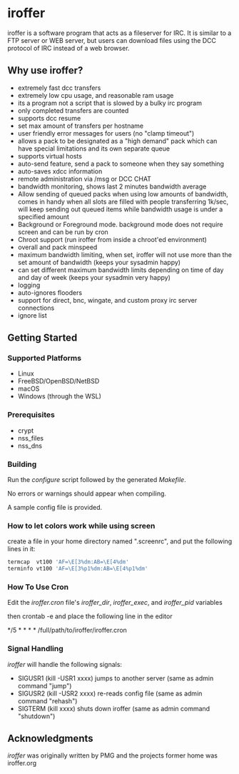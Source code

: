# iroffer

iroffer is a software program that acts as a fileserver for IRC. It is similar to a FTP server or WEB server, but users can download files using the DCC protocol of IRC instead of a web browser.

## Why use iroffer?

- extremely fast dcc transfers
- extremely low cpu usage, and reasonable ram usage
- its a program not a script that is slowed by a bulky irc program
- only completed transfers are counted
- supports dcc resume
- set max amount of transfers per hostname
- user friendly error messages for users (no "clamp timeout")
- allows a pack to be designated as a "high demand" pack which can have special limitations and its own separate queue
- supports virtual hosts
- auto-send feature, send a pack to someone when they say something
- auto-saves xdcc information
- remote administration via /msg or DCC CHAT
- bandwidth monitoring, shows last 2 minutes bandwidth average
- Allow sending of queued packs when using low amounts of bandwidth, comes in handy when all slots are filled with people transferring 1k/sec, will keep sending out queued items while bandwidth usage is under a specified amount
- Background or Foreground mode. background mode does not require screen and can be run by cron
- Chroot support (run iroffer from inside a chroot'ed environment)
- overall and pack minspeed
- maximum bandwidth limiting, when set, iroffer will not use more than the set amount of bandwidth (keeps your sysadmin happy)
- can set different maximum bandwidth limits depending on time of day and day of week (keeps your sysadmin very happy)
- logging
- auto-ignores flooders
- support for direct, bnc, wingate, and custom proxy irc server connections
- ignore list

## Getting Started

### Supported Platforms

- Linux
- FreeBSD/OpenBSD/NetBSD
- macOS
- Windows (through the WSL)

### Prerequisites

- crypt
- nss_files
- nss_dns

### Building

Run the *configure* script followed by the generated *Makefile*.

No errors or warnings should appear when compiling.

A sample config file is provided.

### How to let colors work while using screen

create a file in your home directory named ".screenrc", and put the
following lines in it:

```sh
termcap  vt100 'AF=\E[3%dm:AB=\E[4%dm'
terminfo vt100 'AF=\E[3%p1%dm:AB=\E[4%p1%dm'
```

### How To Use Cron

Edit the *iroffer.cron* file's *iroffer_dir*, *iroffer_exec*, and
*iroffer_pid* variables

then crontab -e and place the following line in the editor

\*/5 \* \* \* \* /full/path/to/iroffer/iroffer.cron

### Signal Handling

*iroffer* will handle the following signals:

- SIGUSR1 (kill -USR1 xxxx)  jumps to another server (same as admin command "jump")
- SIGUSR2 (kill -USR2 xxxx)  re-reads config file    (same as admin command "rehash")
- SIGTERM (kill xxxx)        shuts down iroffer      (same as admin command "shutdown")

## Acknowledgments

*iroffer* was originally written by PMG and the projects former home was iroffer.org
